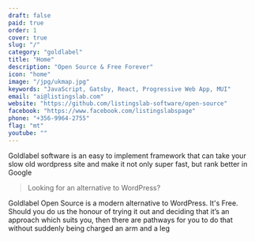 ```yaml
---
draft: false
paid: true
order: 1
cover: true
slug: "/"
category: "goldlabel"
title: "Home"
description: "Open Source & Free Forever"
icon: "home"
image: "/jpg/ukmap.jpg"
keywords: "JavaScript, Gatsby, React, Progressive Web App, MUI"
email: "ai@listingslab.com"
website: "https://github.com/listingslab-software/open-source"
facebook: "https://www.facebook.com/listingslabspage"
phone: "+356-9964-2755"
flag: "mt"
youtube: ""
---
```


Goldlabel software is an easy to implement framework that can take your slow old wordpress site and make it not only super fast, but rank better in Google

> Looking for an alternative to WordPress?

Goldlabel Open Source is a modern alternative to WordPress. It's Free. Should you do us the honour of trying it out and deciding that it’s an approach which suits you, then there are pathways for you to do that without suddenly being charged an arm and a leg
